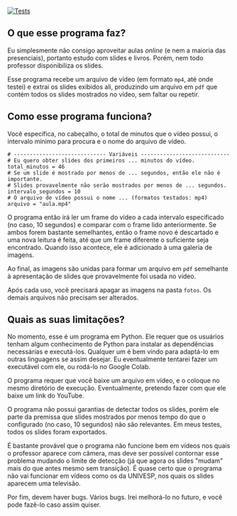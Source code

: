 
 [![Tests](https://github.com/tamireinhorn/Extrator-de-Slides/actions/workflows/tests.yaml/badge.svg?branch=dev)](https://github.com/tamireinhorn/Extrator-de-Slides/actions/workflows/tests.yaml)
 ## O que esse programa faz? ##
Eu simplesmente não consigo aproveitar aulas *online* (e nem a maioria das presenciais), portanto estudo com slides e livros. Porém, nem todo professor disponibiliza os slides.

Esse programa recebe um arquivo de vídeo (em formato `mp4`, até onde testei) e extrai os slides exibidos ali, produzindo um arquivo em `pdf` que contém todos os slides mostrados no vídeo, sem faltar ou repetir.

 ## Como esse programa funciona? ##
Você especifica, no cabeçalho, o total de minutos que o vídeo possui, o intervalo mínimo para procura e o nome do arquivo de vídeo.

    # ----------------------------- Variáveis ----------------------------  
    # Eu quero obter slides dos primeiros ... minutos do vídeo.  
    total_minutos = 46  
    # Se um slide é mostrado por menos de ... segundos, então ele não é importante.  
    # Slides provavelmente não serão mostrados por menos de ... segundos.  
    intervalo_segundos = 10  
    # O arquivo de vídeo possui o nome ... (formatos testados: mp4)  
    arquivo = "aula.mp4"
O programa então irá ler um frame do vídeo a cada intervalo especificado (no caso, 10 segundos) e comparar com o frame lido anteriormente. Se ambos forem bastante semelhantes, então o frame novo é descartado e uma nova leitura é feita, até que um frame diferente o suficiente seja encontrado. Quando isso acontece, ele é adicionado à uma galeria de imagens.

Ao final, as imagens são unidas para formar um arquivo em `pdf` semelhante à apresentação de slides que provavelmente foi usada no vídeo. 

Após cada uso, você precisará apagar as imagens na pasta `fotos`. Os demais arquivos não precisam ser alterados. 

 ## Quais as suas limitações? ##
 No momento, esse é um programa em Python. Ele requer que os usuários tenham algum conhecimento de Python para instalar as dependências necessárias e executá-los. Qualquer um é bem vindo para adaptá-lo em outras linguagens se assim desejar. Eu eventualmente tentarei fazer um executável com ele,  ou rodá-lo no Google Colab.
 
O programa requer que você baixe um arquivo em vídeo, e o coloque no mesmo diretório de execução. Eventualmente, pretendo fazer com que ele baixe um link do YouTube.

O programa não possui garantias de detectar todos os slides, porém ele parte da premissa que slides mostrados por menos tempo do que o configurado (no caso, 10 segundos) não são relevantes. Em meus testes, todos os slides foram exportados.

É bastante provável que o programa não funcione bem em vídeos nos quais o professor aparece com câmera, mas deve ser possível contornar esse problema mudando o limite de detecção (já que agora os slides "mudam" mais do que antes mesmo sem transição). É quase certo que o programa não vai funcionar em vídeos como os da UNIVESP, nos quais os slides aparecem uma televisão. 

Por fim, devem haver bugs. Vários bugs. Irei melhorá-lo no futuro, e você pode fazê-lo caso assim quiser. 
